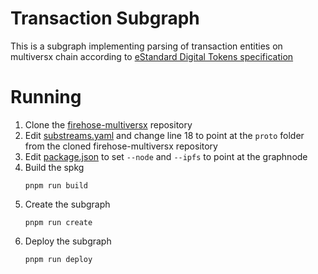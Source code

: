 # Transaction Subgraph
This is a subgraph implementing parsing of transaction entities on multiversx chain according to [eStandard Digital Tokens specification](https://github.com/multiversx/mx-specs/blob/main/ESDT-specs.md)

# Running
1. Clone the [firehose-multiversx](https://github.com/multiversx/firehose-multiversx) repository
2. Edit [substreams.yaml](./substreams.yaml) and change line 18 to point at the `proto` folder from the cloned firehose-multiversx repository
3. Edit [package.json](./package.json) to set `--node` and `--ipfs` to point at the graphnode
4. Build the spkg
    ```shell
    pnpm run build
    ```
5. Create the subgraph
    ```shell
    pnpm run create
    ```
6. Deploy the subgraph
    ```shell
    pnpm run deploy
    ```